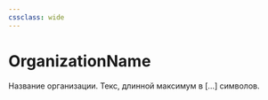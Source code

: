 ```yaml
---
cssclass: wide
---
```

# OrganizationName

Название организации. Текс, длинной максимум в […] символов. 
